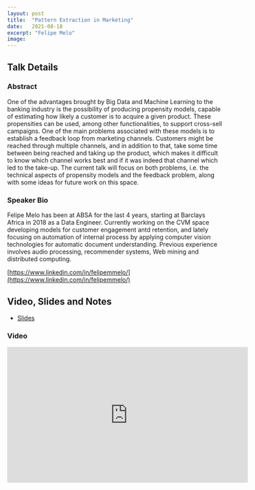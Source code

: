 ```yaml
---
layout: post
title:  "Pattern Extraction in Marketing"
date:   2021-08-18
excerpt: "Felipe Melo"
image: 
---
```


## Talk Details
### Abstract
One of the advantages brought by Big Data and Machine Learning to the banking industry is the possibility of producing propensity models, capable of estimating how likely a customer is to acquire a given product. These propensities can be used, among other functionalities, to support cross-sell campaigns. One of the main problems associated with these models is to establish a feedback loop from marketing channels. Customers might be reached through multiple channels, and in addition to that, take some time between being reached and taking up the product, which makes it difficult to know which channel works best and if it was indeed that channel which led to the take-up. The current talk will focus on both problems, i.e. the technical aspects of propensity models and the feedback problem, along with some ideas for future work on this space.

### Speaker Bio
Felipe Melo has been at ABSA for the last 4 years, starting at Barclays Africa in 2018 as a Data Engineer. Currently working on the CVM space developing models for customer engagement antd retention, and lately focusing on automation of internal process by applying computer vision technologies for automatic document understanding. Previous experience involves audio processing, recommender systems, Web mining and distributed computing. 


[https://www.linkedin.com/in/felipemmelo/](https://www.linkedin.com/in/felipemmelo/)

## Video, Slides and Notes

* [Slides](https://docs.google.com/presentation/d/13RkhFbwL1EK1-sAjZRaK33OmFnzOrNx2/edit?usp=sharing&ouid=115897940088359592585&rtpof=true&sd=true)


### Video

<iframe width="560" height="315" src="https://www.youtube-nocookie.com/embed/ClAGu6vo4A0" frameborder="0" allow="accelerometer; autoplay; encrypted-media; gyroscope; picture-in-picture" allowfullscreen></iframe>



